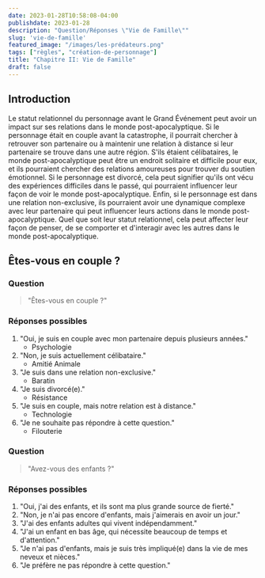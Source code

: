 ```yaml
---
date: 2023-01-28T10:58:08-04:00
publishdate: 2023-01-28
description: "Question/Réponses \"Vie de Famille\""
slug: 'vie-de-famille'
featured_image: "/images/les-prédateurs.png"
tags: ["règles", "création-de-personnage"]
title: "Chapitre II: Vie de Famille"
draft: false
---
```


## Introduction
Le statut relationnel du personnage avant le Grand Événement peut avoir un impact sur ses relations dans le monde post-apocalyptique. Si le personnage était en couple avant la catastrophe, il pourrait chercher à retrouver son partenaire ou à maintenir une relation à distance si leur partenaire se trouve dans une autre région. S'ils étaient célibataires, le monde post-apocalyptique peut être un endroit solitaire et difficile pour eux, et ils pourraient chercher des relations amoureuses pour trouver du soutien émotionnel. Si le personnage est divorcé, cela peut signifier qu'ils ont vécu des expériences difficiles dans le passé, qui pourraient influencer leur façon de voir le monde post-apocalyptique. Enfin, si le personnage est dans une relation non-exclusive, ils pourraient avoir une dynamique complexe avec leur partenaire qui peut influencer leurs actions dans le monde post-apocalyptique. Quel que soit leur statut relationnel, cela peut affecter leur façon de penser, de se comporter et d'interagir avec les autres dans le monde post-apocalyptique.

## Êtes-vous en couple ?

### Question
> "Êtes-vous en couple ?"

### Réponses possibles
1) "Oui, je suis en couple avec mon partenaire depuis plusieurs années."
   * Psychologie
2) "Non, je suis actuellement célibataire."
   * Amitié Animale
3) "Je suis dans une relation non-exclusive."
   * Baratin
4) "Je suis divorcé(e)."
   * Résistance
5) "Je suis en couple, mais notre relation est à distance."
   * Technologie
6) "Je ne souhaite pas répondre à cette question."
   * Filouterie

### Question
> "Avez-vous des enfants ?"

### Réponses possibles
1) "Oui, j'ai des enfants, et ils sont ma plus grande source de fierté."
1) "Non, je n'ai pas encore d'enfants, mais j'aimerais en avoir un jour."
1) "J'ai des enfants adultes qui vivent indépendamment."
1) "J'ai un enfant en bas âge, qui nécessite beaucoup de temps et d'attention."
1) "Je n'ai pas d'enfants, mais je suis très impliqué(e) dans la vie de mes neveux et nièces."
1) "Je préfère ne pas répondre à cette question."